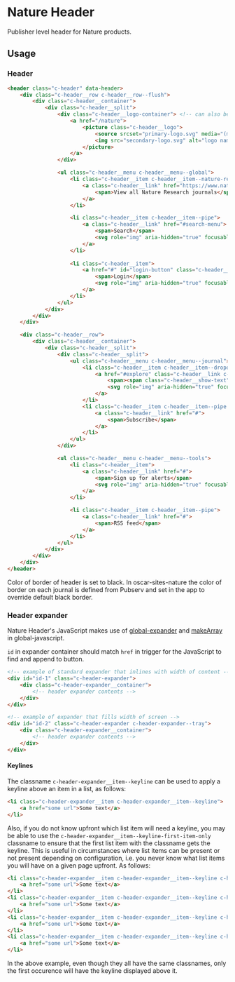 # Nature Header

Publisher level header for Nature products.

## Usage

### Header

```html
<header class="c-header" data-header>
    <div class="c-header__row c-header__row--flush">
        <div class="c-header__container">
            <div class="c-header__split">
                <div class="c-header__logo-container"> <!-- can also be <h1> -->
                    <a href="/nature">
                        <picture class="c-header__logo">
                            <source srcset="primary-logo.svg" media="(min-width: 875px)">
                            <img src="secondary-logo.svg" alt="logo name">
                        </picture>
                    </a>
                </div>

                <ul class="c-header__menu c-header__menu--global">
                    <li class="c-header__item c-header__item--nature-research">
                        <a class="c-header__link" href="https://www.nature.com/siteindex">
                            <span>View all Nature Research journals</span>
                        </a>
                    </li>

                    <li class="c-header__item c-header__item--pipe">
                        <a class="c-header__link" href="#search-menu">
                            <span>Search</span>
                            <svg role="img" aria-hidden="true" focusable="false" height="22" width="22" viewBox="0 0 18 18" xmlns="http://www.w3.org/2000/svg"><path d="M16.48 15.455c.283.282.29.749.007 1.032a.738.738 0 01-1.032-.007l-3.045-3.044a7 7 0 111.026-1.026zM8 14A6 6 0 108 2a6 6 0 000 12z"></path></svg>
                        </a>
                    </li>
                    
                    <li class="c-header__item">
                        <a href="#" id="login-button" class="c-header__link placeholder">
                            <span>Login</span>
                            <svg role="img" aria-hidden="true" focusable="false" height="22" width="22" viewBox="0 0 18 18" xmlns="http://www.w3.org/2000/svg"><path d="M10.238 16.905a7.96 7.96 0 003.53-1.48c-.874-2.514-2.065-3.936-3.768-4.319V9.83a3.001 3.001 0 10-2 0v1.277c-1.703.383-2.894 1.805-3.767 4.319A7.96 7.96 0 009 17c.419 0 .832-.032 1.238-.095zm4.342-2.172a8 8 0 10-11.16 0c.757-2.017 1.84-3.608 3.49-4.322a4 4 0 114.182 0c1.649.714 2.731 2.305 3.488 4.322zM9 18A9 9 0 119 0a9 9 0 010 18z" fill="#333" fill-rule="evenodd"></path></svg>
                        </a>
                    </li>
                </ul>
            </div>
        </div>
    </div>

    <div class="c-header__row">
        <div class="c-header__container">
            <div class="c-header__split">
                <div class="c-header__split">
                    <ul class="c-header__menu c-header__menu--journal">
                        <li class="c-header__item c-header__item--dropdown-menu">
                            <a href="#explore" class="c-header__link c-header__link--chevron" data-header-expander>
                                <span><span class="c-header__show-text">Explore</span> content</span>
                                <svg role="img" aria-hidden="true" focusable="false" height="16" viewBox="0 0 16 16" width="16" xmlns="http://www.w3.org/2000/svg"><path d="m5.58578644 3-3.29289322-3.29289322c-.39052429-.39052429-.39052429-1.02368927 0-1.41421356s1.02368927-.39052429 1.41421356 0l4 4c.39052429.39052429.39052429 1.02368927 0 1.41421356l-4 4c-.39052429.39052429-1.02368927.39052429-1.41421356 0s-.39052429-1.02368927 0-1.41421356z" transform="matrix(0 1 -1 0 11 3)"></path></svg>
                            </a>
                        </li>
                        <li class="c-header__item c-header__item--pipe u-show-lg">
                            <a class="c-header__link" href="#">
                                <span>Subscribe</span>
                            </a>
                        </li>
                    </ul>
                </div>

                <ul class="c-header__menu c-header__menu--tools">
                    <li class="c-header__item">
                        <a class="c-header__link" href="#">
                            <span>Sign up for alerts</span>
                            <svg role="img" aria-hidden="true" focusable="false" height="18" viewBox="0 0 18 18" width="18" xmlns="http://www.w3.org/2000/svg"><path d="m4 10h2.5c.27614237 0 .5.2238576.5.5s-.22385763.5-.5.5h-3.08578644l-1.12132034 1.1213203c-.18753638.1875364-.29289322.4418903-.29289322.7071068v.1715729h14v-.1715729c0-.2652165-.1053568-.5195704-.2928932-.7071068l-1.7071068-1.7071067v-3.4142136c0-2.76142375-2.2385763-5-5-5-2.76142375 0-5 2.23857625-5 5zm3 4c0 1.1045695.8954305 2 2 2s2-.8954305 2-2zm-5 0c-.55228475 0-1-.4477153-1-1v-.1715729c0-.530433.21071368-1.0391408.58578644-1.4142135l1.41421356-1.4142136v-3c0-3.3137085 2.6862915-6 6-6s6 2.6862915 6 6v3l1.4142136 1.4142136c.3750727.3750727.5857864.8837805.5857864 1.4142135v.1715729c0 .5522847-.4477153 1-1 1h-4c0 1.6568542-1.3431458 3-3 3-1.65685425 0-3-1.3431458-3-3z" fill="#222"></path></svg>
                        </a>
                    </li>

                    <li class="c-header__item c-header__item--pipe">
                        <a class="c-header__link" href="#">
                            <span>RSS feed</span>
                        </a>
                    </li>
                </ul>
            </div>
        </div>
    </div>
</header>
```

Color of border of header is set to black. In oscar-sites-nature the color of border on each journal is defined from Pubserv and set in the app to override default black border.

### Header expander
Nature Header's JavaScript makes use of [global-expander](https://github.com/springernature/frontend-toolkits/tree/master/toolkits/global/packages/global-expander)
and [makeArray](https://github.com/springernature/frontend-toolkits/tree/master/toolkits/global/packages/global-javascript#makearray) in global-javascript.  

`id` in expander container should match `href` in trigger for the JavaScript to find and append to button.   

```html
<!-- example of standard expander that inlines with width of content -->
<div id="id-1" class="c-header-expander">
    <div class="c-header-expander__container">
        <!-- header expander contents -->
    </div>
</div>

<!-- example of expander that fills width of screen -->
<div id="id-2" class="c-header-expander c-header-expander--tray">
    <div class="c-header-expander__container">
        <!-- header expander contents -->
    </div>
</div>
```

#### Keylines

The classname `c-header-expander__item--keyline` can be used to apply a keyline above an item in a list, as follows:

```html
<li class="c-header-expander__item c-header-expander__item--keyline">
    <a href="some url">Some text</a>
</li>
```

Also, if you do not know upfront which list item will need a keyline, you may be able to use the `c-header-expander__item--keyline-first-item-only` classname to ensure that the first list item with the classname gets the keyline. This is useful in circumstances where list items can be present or not present depending on configuration, i.e. you never know what list items you will have on a given page upfront. As follows:  

```html
<li class="c-header-expander__item c-header-expander__item--keyline c-header-expander__item--keyline-first-item-only">
    <a href="some url">Some text</a>
</li>
<li class="c-header-expander__item c-header-expander__item--keyline c-header-expander__item--keyline-first-item-only">
    <a href="some url">Some text</a>
</li>
<li class="c-header-expander__item c-header-expander__item--keyline c-header-expander__item--keyline-first-item-only">
    <a href="some url">Some text</a>
</li>
<li class="c-header-expander__item c-header-expander__item--keyline c-header-expander__item--keyline-first-item-only">
    <a href="some url">Some text</a>
</li>
```
In the above example, even though they all have the same classnames, only the first occurence will have the keyline displayed above it.
